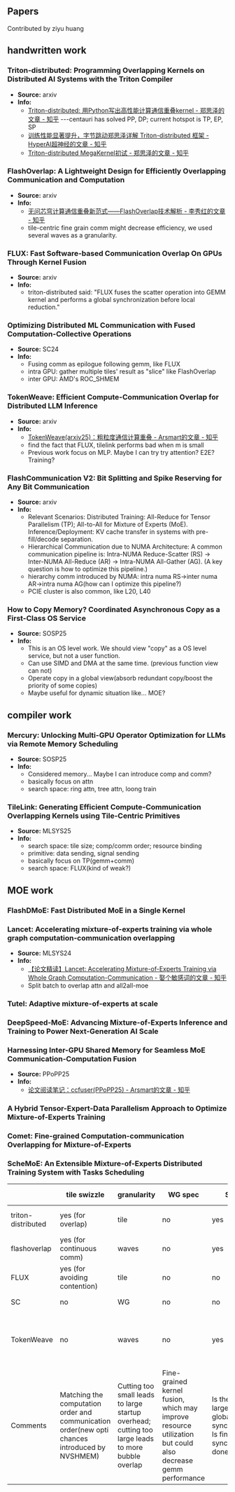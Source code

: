 Papers
------------------------

Contributed by ziyu huang

## handwritten work
### Triton-distributed: Programming Overlapping Kernels on Distributed AI Systems with the Triton Compiler

* **Source:** arxiv
* **Info:**
    * [Triton-distributed: 用Python写出高性能计算通信重叠kernel - 郑思泽的文章 - 知乎](https://zhuanlan.zhihu.com/p/1900910901017679250) ---centauri has solved PP, DP; current hotspot is TP, EP, SP
    * [训练性能显著提升，字节跳动郑思泽详解 Triton-distributed 框架 - HyperAI超神经的文章 - 知乎](https://zhuanlan.zhihu.com/p/1930589381032417142)
    * [Triton-distributed MegaKernel初试 - 郑思泽的文章 - 知乎](https://zhuanlan.zhihu.com/p/1938977221525110949)

### FlashOverlap: A Lightweight Design for Efficiently Overlapping Communication and Computation
* **Source:** arxiv
* **Info:**
    * [无问芯穹计算通信重叠新范式——FlashOverlap技术解析 - 李秀红的文章 - 知乎](https://zhuanlan.zhihu.com/p/1897633068380054002)
    * tile-centric fine grain comm might decrease efficiency, we used several waves as a granularity.

 ### FLUX: Fast Software-based Communication Overlap On GPUs Through Kernel Fusion
* **Source:** arxiv
* **Info:**
   * triton-distributed said: "FLUX fuses the scatter operation into GEMM kernel and performs a global synchronization before local reduction."

### Optimizing Distributed ML Communication with Fused Computation-Collective Operations
* **Source:** SC24
* **Info:**
   * Fusing comm as epilogue following gemm, like FLUX
   * intra GPU: gather multiple tiles' result as "slice" like FlashOverlap
   * inter GPU: AMD's ROC_SHMEM

### TokenWeave: Efficient Compute-Communication Overlap for Distributed LLM Inference
* **Source:** arxiv
* **Info:**
   * [TokenWeave(arxiv25)：粗粒度通信计算重叠 - Arsmart的文章 - 知乎](https://zhuanlan.zhihu.com/p/1953844427287142621)
   * find the fact that FLUX, tilelink performs bad when m is small
   * Previous work focus on MLP. Maybe I can try try attention? E2E? Training?


### FlashCommunication V2: Bit Splitting and Spike Reserving for Any Bit Communication
* **Source:** arxiv
* **Info:**
   * Relevant Scenarios: Distributed Training: All-Reduce for Tensor Parallelism (TP); All-to-All for Mixture of Experts (MoE).
      Inference/Deployment: KV cache transfer in systems with pre-fill/decode separation.
   * Hierarchical Communication due to NUMA Architecture:
      A common communication pipeline is: Intra-NUMA Reduce-Scatter (RS) -> Inter-NUMA All-Reduce (AR) -> Intra-NUMA All-Gather (AG). (A key question is how to optimize this pipeline.)
   * hierarchy comm introduced by NUMA: intra numa RS->inter numa AR->intra numa AG(how can I optimize this pipeline?)
   * PCIE cluster is also common, like L20, L40

### How to Copy Memory? Coordinated Asynchronous Copy as a First-Class OS Service
* **Source:** SOSP25
* **Info:**
   * This is an OS level work. We should view "copy" as a OS level service, but not a user function.
   * Can use SIMD and DMA at the same time. (previous function view can not)
   * Operate copy in a global view(absorb redundant copy/boost the priority of some copies)
   * Maybe useful for dynamic situation like... MOE?
     
## compiler work
### Mercury: Unlocking Multi-GPU Operator Optimization for LLMs via Remote Memory Scheduling
* **Source:** SOSP25
* **Info:**
   * Considered memory... Maybe I can introduce comp and comm?
   * basically focus on attn
   * search space: ring attn, tree attn, loong train
 
### TileLink: Generating Efficient Compute-Communication Overlapping Kernels using Tile-Centric Primitives
* **Source:** MLSYS25
* **Info:**
   * search space: tile size; comp/comm order; resource binding
   * primitive: data sending, signal sending
   * basically focus on TP(gemm+comm)
   * search space: FLUX(kind of weak?)
 
## MOE work
### FlashDMoE: Fast Distributed MoE in a Single Kernel
### Lancet: Accelerating mixture-of-experts training via whole graph computation-communication overlapping
* **Source:** MLSYS24
* **Info:**
   * [【论文精读】Lancet: Accelerating Mixture-of-Experts Training via Whole Graph Computation-Communication - 娶个敏感词的文章 - 知乎](https://zhuanlan.zhihu.com/p/10557576327)
   * Split batch to overlap attn and all2all-moe



### Tutel: Adaptive mixture-of-experts at scale
### DeepSpeed-MoE: Advancing Mixture-of-Experts Inference and Training to Power Next-Generation AI Scale
### Harnessing Inter-GPU Shared Memory for Seamless MoE Communication-Computation Fusion
* **Source:** PPoPP25
* **Info:**
   * [论文阅读笔记：ccfuser(PPoPP25) - Arsmart的文章 - 知乎](https://zhuanlan.zhihu.com/p/1956101225532600662)


### A Hybrid Tensor-Expert-Data Parallelism Approach to Optimize Mixture-of-Experts Training
### Comet: Fine-grained Computation-communication Overlapping for Mixture-of-Experts
### ScheMoE: An Extensible Mixture-of-Experts Distributed Training System with Tasks Scheduling


|                       | tile swizzle              | granularity| WG spec | SM spec | sync                 |  senario(small m?) |
|-----------------------|---------------------------|------------|---------|---------|--------------------------|--------------------------------|
| triton-distributed    | yes (for overlap)         | tile        | no     |   yes   | tile2tile                            | training/decoding, small m using flash decoding|
| flashoverlap          | yes (for continuous comm) | waves       | no     |   yes   |  waves2waves(separate signal kernel)   | especially pcie, avoid small m |
| FLUX                  | yes (for avoiding contention) | tile    | no     |   no    | tile2tile                            | small m performs bad |
| SC                    | no                        | WG          | no     |   no    | slice2slice(fused single kernel)     | DLRM, MoE, gemv  |
| TokenWeave            | no                        | waves       | no     |   yes   | cuda stream sync                     | small m performs well because "less wave quantization; coarse grain comm" |
| Comments                                 | Matching the computation order and communication order(new opti chances introduced by NVSHMEM) | Cutting too small leads to large startup overhead; cutting too large leads to more bubble overlap | Fine-grained kernel fusion, which may improve resource utilization but could also decrease gemm performance | Is the overhead large? Is there global synchronization? Is fine-grained synchronization done well? | mostly focus on MLP.... when m is small: tile-wise comm increases comm latency, small block number reduces overlap |
